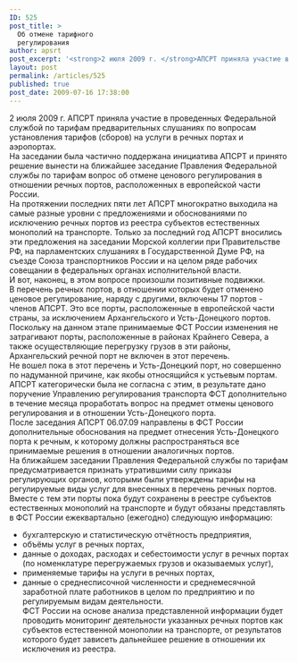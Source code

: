 ```yaml
---
ID: 525
post_title: >
  Об отмене тарифного
  регулирования
author: apsrt
post_excerpt: '<strong>2 июля 2009 г. </strong>АПСРТ приняла участие в проведенных  Федеральной службой по тарифам предварительных слушаниях по вопросам установления тарифов (сборов) на услуги в речных портах и аэропортах.'
layout: post
permalink: /articles/525
published: true
post_date: 2009-07-16 17:38:00
---
```

2 июля 2009 г. АПСРТ приняла участие в проведенных  Федеральной службой по тарифам предварительных слушаниях по вопросам установления тарифов (сборов) на услуги в речных портах и аэропортах.<br />
На заседании была частично поддержана инициатива АПСРТ и принято решение вынести на ближайшее заседание Правления Федеральной службы по тарифам вопрос об отмене ценового регулирования в отношении  речных портов, расположенных в европейской части России.<br />
На протяжении последних пяти лет АПСРТ многократно выходила на самые разные уровни с предложениями и обоснованиями по исключению речных портов из реестра субъектов естественных монополий на транспорте. Только за последний год АПСРТ вносились эти предложения на заседании Морской коллегии при Правительстве РФ, на парламентских слушаниях в Государственной Думе РФ, на съезде Союза транспортников России и на целом ряде рабочих совещании в федеральных органах исполнительной власти.<br />
И вот, наконец, в этом вопросе произошли позитивные подвижки. <br />
В перечень речных портов, в отношении которых будет отменено ценовое регулирование, наряду с другими, включены 17 портов - членов АПСРТ. Это все  порты, расположенные в европейской части страны, за исключением Архангельского и Усть-Донецкого портов.<br />
Поскольку на данном этапе принимаемые ФСТ России изменения не затрагивают порты, расположенные в районах Крайнего Севера, а также осуществляющие перегрузку грузов в эти районы,  Архангельский речной порт не включен в этот перечень.<br />
 Не вошел пока в этот перечень и Усть-Донецкий порт, но совершенно по надуманной причине,  как якобы относящийся к устьевым  портам. АПСРТ категорически была не согласна с этим, в результате дано поручение Управлению регулирования транспорта ФСТ дополнительно в течение месяца проработать вопрос на предмет отмены  ценового регулирования и в отношении  Усть-Донецкого порта. <br />
После заседания АПСРТ 06.07.09 направлены в ФСТ России дополнительные обоснования на предмет отнесения Усть-Донецкого порта к речным, к которому должны распространяться  все принимаемые решения в отношении  аналогичных портов.<br />
На ближайшем  заседании Правления Федеральной службы по тарифам предусматривается 	признать утратившими силу приказы регулирующих органов, которыми были утверждены тарифы на регулируемые виды услуг для внесенных в перечень речных портов.<br />
Вместе с тем  эти порты пока будут сохранены   в   реестре   субъектов   естественных монополий на транспорте и будут  обязаны  представлять в ФСТ России ежеквартально (ежегодно) следующую информацию:<br />
- бухгалтерскую и статистическую отчётность предприятия,<br />
- объёмы услуг в речных портах,<br />
- данные о доходах, расходах и себестоимости услуг в речных портах (по номенклатуре перегружаемых грузов и оказываемых услуг),<br />
- применяемые тарифы на услуги в речных портах,<br />
- данные о среднесписочной численности и среднемесячной заработной плате работников в целом по предприятию и по регулируемым видам деятельности.<br />
          ФСТ России на основе анализа представленной информации будет проводить мониторинг деятельности указанных речных портов как субъектов естественной монополии на транспорте, от результатов которого будет зависеть дальнейшее решение в отношении  их исключения  из реестра.